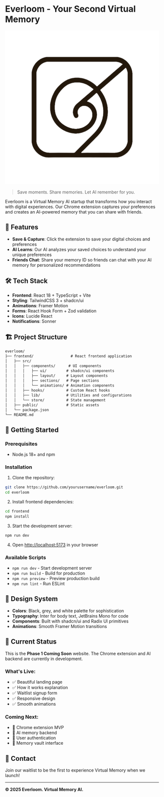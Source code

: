# Everloom - Your Second Virtual Memory

![Everloom Logo](./frontend/public/logo.png)

> Save moments. Share memories. Let AI remember for you.

Everloom is a Virtual Memory AI startup that transforms how you interact with digital experiences. Our Chrome extension captures your preferences and creates an AI-powered memory that you can share with friends.

## 🚀 Features

- **Save & Capture**: Click the extension to save your digital choices and preferences
- **AI Learns**: Our AI analyzes your saved choices to understand your unique preferences
- **Friends Chat**: Share your memory ID so friends can chat with your AI memory for personalized recommendations

## 🛠️ Tech Stack

- **Frontend**: React 18 + TypeScript + Vite
- **Styling**: TailwindCSS 3 + shadcn/ui
- **Animations**: Framer Motion
- **Forms**: React Hook Form + Zod validation
- **Icons**: Lucide React
- **Notifications**: Sonner

## 🏗️ Project Structure

```
everloom/
├── frontend/                 # React frontend application
│   ├── src/
│   │   ├── components/      # UI components
│   │   │   ├── ui/         # shadcn/ui components
│   │   │   ├── layout/     # Layout components
│   │   │   ├── sections/   # Page sections
│   │   │   └── animations/ # Animation components
│   │   ├── hooks/          # Custom React hooks
│   │   ├── lib/            # Utilities and configurations
│   │   └── store/          # State management
│   ├── public/             # Static assets
│   └── package.json
└── README.md
```

## 🚀 Getting Started

### Prerequisites

- Node.js 18+ and npm

### Installation

1. Clone the repository:
```bash
git clone https://github.com/yourusername/everloom.git
cd everloom
```

2. Install frontend dependencies:
```bash
cd frontend
npm install
```

3. Start the development server:
```bash
npm run dev
```

4. Open [http://localhost:5173](http://localhost:5173) in your browser

### Available Scripts

- `npm run dev` - Start development server
- `npm run build` - Build for production
- `npm run preview` - Preview production build
- `npm run lint` - Run ESLint

## 🎨 Design System

- **Colors**: Black, grey, and white palette for sophistication
- **Typography**: Inter for body text, JetBrains Mono for code
- **Components**: Built with shadcn/ui and Radix UI primitives
- **Animations**: Smooth Framer Motion transitions

## 🚧 Current Status

This is the **Phase 1 Coming Soon** website. The Chrome extension and AI backend are currently in development.

### What's Live:
- ✅ Beautiful landing page
- ✅ How it works explanation
- ✅ Waitlist signup form
- ✅ Responsive design
- ✅ Smooth animations

### Coming Next:
- 🔄 Chrome extension MVP
- 🔄 AI memory backend
- 🔄 User authentication
- 🔄 Memory vault interface

## 📧 Contact

Join our waitlist to be the first to experience Virtual Memory when we launch!

---

**© 2025 Everloom. Virtual Memory AI.** 